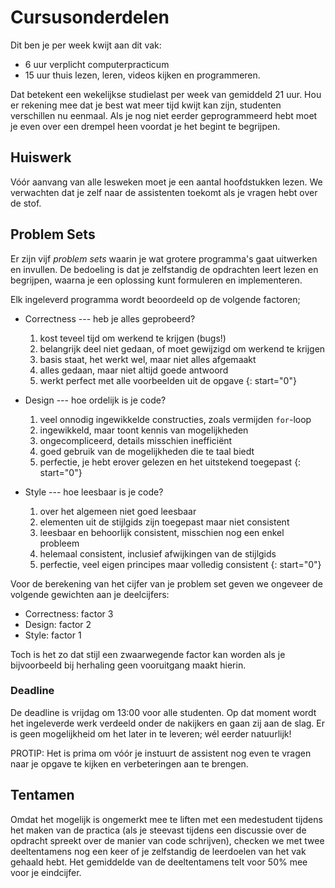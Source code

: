 # Cursusonderdelen

Dit ben je per week kwijt aan dit vak:

* 6 uur verplicht computerpracticum
* 15 uur thuis lezen, leren, videos kijken en programmeren.

Dat betekent een wekelijkse studielast per week van gemiddeld 21 uur. Hou er
rekening mee dat je best wat meer tijd kwijt kan zijn, studenten verschillen nu
eenmaal. Als je nog niet eerder geprogrammeerd hebt moet je even over een
drempel heen voordat je het begint te begrijpen.

## Huiswerk

Vóór aanvang van alle lesweken moet je een aantal hoofdstukken lezen. We
verwachten dat je zelf naar de assistenten toekomt als je vragen hebt over de
stof.

## Problem Sets

Er zijn vijf *problem sets* waarin je wat grotere programma's gaat uitwerken en
invullen. De bedoeling is dat je zelfstandig de opdrachten leert lezen en
begrijpen, waarna je een oplossing kunt formuleren en implementeren.

Elk ingeleverd programma wordt beoordeeld op de volgende factoren;

* Correctness --- heb je alles geprobeerd?

	1. kost teveel tijd om werkend te krijgen (bugs!)
	2. belangrijk deel niet gedaan, of moet gewijzigd om werkend te krijgen
	3. basis staat, het werkt wel, maar niet alles afgemaakt
	4. alles gedaan, maar niet altijd goede antwoord
	5. werkt perfect met alle voorbeelden uit de opgave
	{: start="0"}

* Design --- hoe ordelijk is je code?

	1. veel onnodig ingewikkelde constructies, zoals vermijden `for`-loop
	2. ingewikkeld, maar toont kennis van mogelijkheden
	3. ongecompliceerd, details misschien inefficiënt
	4. goed gebruik van de mogelijkheden die te taal biedt
	5. perfectie, je hebt erover gelezen en het uitstekend toegepast
	{: start="0"}

* Style --- hoe leesbaar is je code?

	1. over het algemeen niet goed leesbaar
	2. elementen uit de stijlgids zijn toegepast maar niet consistent
	3. leesbaar en behoorlijk consistent, misschien nog een enkel probleem
	4. helemaal consistent, inclusief afwijkingen van de stijlgids
	5. perfectie, veel eigen principes maar volledig consistent
	{: start="0"}

Voor de berekening van het cijfer van je problem set geven we ongeveer de volgende gewichten aan je deelcijfers:

* Correctness: factor 3
* Design: factor 2
* Style: factor 1

Toch is het zo dat stijl een zwaarwegende factor kan worden als je bijvoorbeeld bij herhaling geen vooruitgang maakt hierin.

### Deadline

De deadline is vrijdag om 13:00 voor alle studenten. Op dat moment wordt het ingeleverde werk verdeeld onder de nakijkers en gaan zij aan de slag. Er is geen mogelijkheid om het later in te leveren; wél eerder natuurlijk!

PROTIP: Het is prima om vóór je instuurt de assistent nog even te vragen naar
je opgave te kijken en verbeteringen aan te brengen.

## Tentamen

Omdat het mogelijk is ongemerkt mee te liften met een medestudent tijdens het
maken van de practica (als je steevast tijdens een discussie over de opdracht
spreekt over de manier van code schrijven), checken we met twee deeltentamens
nog een keer of je zelfstandig de leerdoelen van het vak gehaald hebt. Het
gemiddelde van de deeltentamens telt voor 50% mee voor je eindcijfer.
